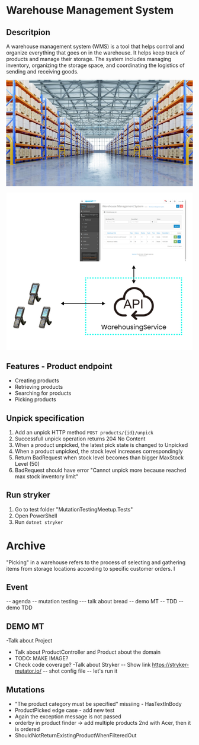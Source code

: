 # Warehouse Management System

## Descritpion

A warehouse management system (WMS) is a tool that helps control and organize everything that goes on in the warehouse. It helps keep track of products and manage their storage. The system includes managing inventory, organizing the storage space, and coordinating the logistics of sending and receiving goods.

![WMS](./wms-real.png)

![WMS](./high-level.png)

## Features - Product endpoint

- Creating products
- Retrieving products
- Searching for products
- Picking products

## Unpick specification

1. Add an unpick HTTP method `POST products/{id}/unpick`
2. Successfull unpick operation returns 204 No Content
3. When a product unpicked, the latest pick state is changed to Unpicked
4. When a product unpicked, the stock level increases correspondingly
5. Return BadRequest when stock level becomes than bigger MaxStock Level (50)
6. BadRequest should have error "Cannot unpick more because reached max stock inventory limit"

## Run stryker

1. Go to test folder "MutationTestingMeetup.Tests"
2. Open PowerShell
3. Run
   `dotnet stryker`

# Archive

"Picking" in a warehouse refers to the process of selecting and gathering items from storage locations according to specific customer orders. I

## Event

-- agenda
-- mutation testing
--- talk about bread
-- demo MT
-- TDD
-- demo TDD

## DEMO MT

-Talk about Project

- Talk about ProductController and Product about the domain
- TODO: MAKE IMAGE?
- Check code coverage?
  -Talk about Stryker
  -- Show link https://stryker-mutator.io/
  -- shot config file
  -- let's run it

## Mutations

- "The product category must be specified" missiing - HasTextInBody
- ProductPicked edge case - add new test
- Again the exception message is not passed
- orderby in product finder -> add multiple products 2nd with Acer, then it is ordered
- ShouldNotReturnExistingProductWhenFilteredOut
